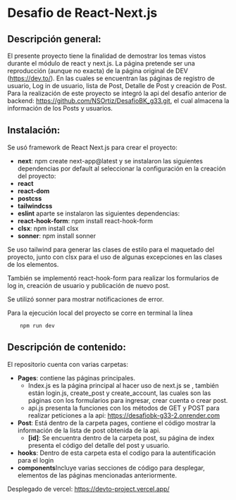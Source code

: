 # Desafio de React-Next.js


## Descripción general:
El presente proyecto tiene la finalidad de demostrar los temas vistos durante el módulo de react y next.js.
La página pretende ser una reproducción (aunque no exacta) de la página original de DEV (https://dev.to/).
En las cuales se encuentran las páginas de registro de usuario, Log in de usuario, lista de Post, Detalle de Post y creación de Post.
Para la realización de este proyecto se integró la api del desafío anterior de backend: https://github.com/NSOrtiz/DesafioBK_g33.git, el cual almacena la información de los Posts y usuarios.


## Instalación:
Se usó framework de React Next.js para crear el proyecto:
-   **next**: npm create next-app@latest
y se instalaron las siguientes dependencias por default al seleccionar la configuración en la creación del proyecto:
-   **react**
-   **react-dom**
-   **postcss**
-   **tailwindcss**
-   **eslint**
aparte se instalaron las siguientes dependencias:
-   **react-hook-form**: npm install react-hook-form
-   **clsx**: npm install clsx
-   **sonner**: npm install sonner


Se uso tailwind para generar las clases de estilo para el maquetado del proyecto, junto con clsx para el uso de algunas excepciones en las clases de los elementos.


También se implementó react-hook-form para realizar los formularios de log in, creación de usuario y publicación de nuevo post.


Se utilizó sonner para mostrar notificaciones de error.


Para la ejecución local del proyecto se corre en terminal la línea
```
    npm run dev
```
## Descripción de contenido:


El repositorio cuenta con varias carpetas:


-   **Pages**:  contiene las páginas principales.
    * Index.js es la página principal al hacer uso de next.js se , también están login.js, create_post y create_account, las cuales son las páginas con los formularios para ingresar, crear cuenta o crear post.
    * api.js presenta la funciones con los métodos de GET y POST para realizar peticiones a la api: https://desafiobk-g33-2.onrender.com
-   **Post**:  Está dentro de la carpeta pages, contiene el código mostrar la información de la lista de post obtenida de la api.
    -   **[id]**: Se encuentra dentro de la carpeta post, su página de index presenta el código del detalle del post y usuario.
-   **hooks**:  Dentro de esta carpeta esta el codigo para la autentificación para el login
-   **components**Incluye varias secciones de código para desplegar, elementos de las páginas mencionadas anteriormente.


Desplegado de vercel:
https://devto-project.vercel.app/

